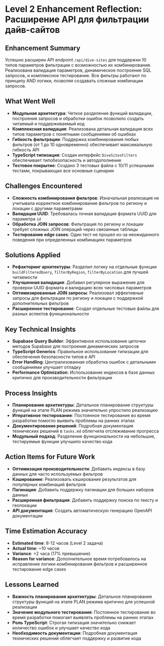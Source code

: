 # Level 2 Enhancement Reflection: Расширение API для фильтрации дайв-сайтов

## Enhancement Summary

Успешно расширен API endpoint `/api/dive-sites` для поддержки 10 типов параметров фильтрации с возможностью их комбинирования. Реализована валидация параметров, динамическое построение SQL запросов, и комплексное тестирование. Все фильтры работают по принципу AND логики, позволяя создавать сложные комбинации запросов.

## What Went Well

- **Модульная архитектура**: Четкое разделение функций валидации, построения запросов и обработки ошибок позволило создать читаемый и поддерживаемый код
- **Комплексная валидация**: Реализована детальная валидация всех типов параметров с понятными сообщениями об ошибках
- **Гибкость фильтрации**: Поддержка комбинирования любых фильтров (от 1 до 10 одновременно) обеспечивает максимальную гибкость API
- **TypeScript типизация**: Создан интерфейс `DiveSitesFilters` обеспечивает типобезопасность и автодополнение
- **Тестовое покрытие**: Создано 3 тестовых файла с 10/11 успешными тестами, покрывающих все основные сценарии

## Challenges Encountered

- **Сложность комбинирования фильтров**: Изначальная реализация не учитывала корректное комбинирование фильтров по региону и локации с другими параметрами
- **Валидация UUID**: Требовалась точная валидация формата UUID для параметра `id`
- **Обработка JOIN запросов**: Фильтрация по региону и локации требует сложных JOIN операций через связанные таблицы
- **Тестирование edge cases**: Один тест не прошел из-за неожиданного поведения при определенных комбинациях параметров

## Solutions Applied

- **Рефакторинг архитектуры**: Разделил логику на отдельные функции `buildFilteredQuery`, `filterByRegion`, `filterByLocation` для лучшей читаемости
- **Улучшенная валидация**: Добавил регулярное выражение для проверки UUID формата и валидацию всех числовых параметров
- **Оптимизированные JOIN запросы**: Реализовал эффективные запросы для фильтрации по региону и локации с поддержкой дополнительных фильтров
- **Расширенное тестирование**: Создал отдельные тестовые файлы для разных аспектов функциональности

## Key Technical Insights

- **Supabase Query Builder**: Эффективное использование цепочки методов Supabase для построения динамических запросов
- **TypeScript Generics**: Правильное использование типизации для обеспечения безопасности типов в API
- **Error Handling**: Централизованная обработка ошибок с детальными сообщениями улучшает отладку
- **Performance Optimization**: Использование индексов в базе данных критично для производительности фильтрации

## Process Insights

- **Планирование архитектуры**: Детальное планирование структуры функций на этапе PLAN режима значительно упростило реализацию
- **Итеративное тестирование**: Постоянное тестирование во время разработки помогло выявить проблемы на ранних этапах
- **Документирование решений**: Подробная документация технических решений в `tasks.md` облегчила отслеживание прогресса
- **Модульный подход**: Разделение функциональности на небольшие, тестируемые функции улучшило качество кода

## Action Items for Future Work

- **Оптимизация производительности**: Добавить индексы в базу данных для часто используемых фильтров
- **Кэширование**: Реализовать кэширование результатов для популярных комбинаций фильтров
- **Пагинация**: Добавить поддержку пагинации для больших наборов данных
- **Расширенная фильтрация**: Добавить поддержку поиска по тексту и геолокации
- **API документация**: Создать автоматическую генерацию OpenAPI документации

## Time Estimation Accuracy

- **Estimated time**: 8-12 часов (Level 2 задача)
- **Actual time**: ~10 часов
- **Variance**: +2 часа (17% превышение)
- **Reason for variance**: Дополнительное время потребовалось на исправление логики комбинирования фильтров и расширенное тестирование edge cases

## Lessons Learned

- **Важность планирования архитектуры**: Детальное планирование структуры функций на этапе PLAN режима критично для успешной реализации
- **Значение модульного тестирования**: Постоянное тестирование во время разработки помогает выявлять проблемы на ранних этапах
- **Роль TypeScript**: Строгая типизация значительно снижает количество ошибок и улучшает качество кода
- **Необходимость документации**: Подробная документация технических решений облегчает поддержку и развитие кода
